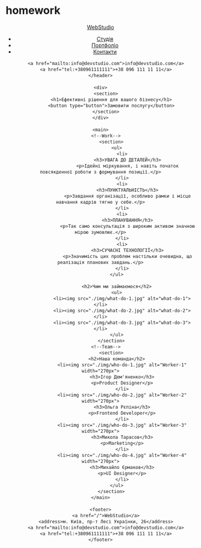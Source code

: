 # homework
<!DOCTYPE html>
<html lang="en">
<head>
    <meta charset="UTF-8">
    <meta http-equiv="X-UA-Compatible" content="IE=edge">
    <meta name="viewport" content="width=device-width, initial-scale=1.0">
    <title>Web studio</title>
</head>
<body>
    <!--Logo and info-->
    <header>
        <nav>
            <a href="/">WebStudio</a>
            <ul>
                <li><a href="">Студія</a></li>
                <li><a href="">Портфоліо</a></li>
                <li><a href="">Контакти</a></li>
            </ul>
        </nav>

        <a href="mailto:info@devstudio.com">info@devstudio.com</a>
        <a href="tel:+380961111111">+38 096 111 11 11</a>
    </header>

    <div>
        <section>
            <h1>Ефективні рішення для вашого бізнесу</h1>
            <button type="button">Замовити послугу</button>
        </section>
    </div>

    <main>
        <!--Work-->
            <section>
                <ul>
                    <li>
                        <h3>УВАГА ДО ДЕТАЛЕЙ</h3>
                        <p>Ідейні міркування, і навіть початок повсякденної роботи з формування позиції.</p>
                    </li>
                    <li>
                        <h3>ПУНКТУАЛЬНІСТЬ</h3>
                        <p>Завдання організації, особливо рамки і місце навчання кадрів тягне у себе.</p>
                    </li>
                    <li>
                        <h3>ПЛАНУВАННЯ</h3>
                        <p>Так само консультація з широким активом значною мірою зумовлює.</p>
                    </li>
                    <li>
                        <h3>СУЧАСНІ ТЕХНОЛОГІЇ</h3>
                        <p>Значимість цих проблем настільки очевидна, що реалізація планових завдань.</p>
                    </li>
                </ul>
                
                <h2>Чим ми займаємося</h2>
                <ul>
                    <li><img src="./img/what-do-1.jpg" alt="what-do-1"></li>
                    <li><img src="./img/what-do-2.jpg" alt="what-do-2"></li>
                    <li><img src="./img/what-do-3.jpg" alt="what-do-3"></li>
                </ul>
            </section>
        <!--Team-->
            <section>
                <h2>Наша команда</h2>
                    <li><img src="./img/who-do-1.jpg" alt="Worker-1" width="270px">
                    <h3>Ігор Дем'яненко</h3>
                    <p>Product Designer</p>
                    </li>
                    <li><img src="./img/who-do-2.jpg" alt="Worker-2" width="270px">
                    <h3>Ольга Рєпіна</h3>
                    <p>Frontend Developer</p>
                    </li>
                    <li><img src="./img/who-do-3.jpg" alt="Worker-3" width="270px">
                    <h3>Микола Тарасов</h3>
                    <p>Marketing</p>
                    </li>
                    <li><img src="./img/who-do-4.jpg" alt="Worker-4" width="270px">
                    <h3>Михайло Єрмаков</h3>
                    <p>UI Designer</p>
                    </li>
                </ul>
            </section>
    </main>

    <footer>
        <a href="/">WebStudio</a>
        <address>м. Київ, пр-т Лесі Українки, 26</address>
        <a href="mailto:info@devstudio.com">info@devstudio.com</a>
        <a href="tel:+380961111111">+38 096 111 11 11</a>
    </footer>
</body>
</html>
